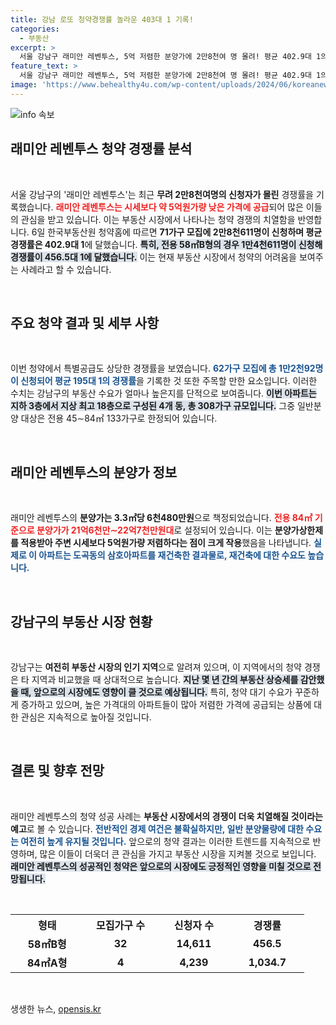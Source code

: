 ```yaml
---
title: 강남 로또 청약경쟁률 놀라운 403대 1 기록!
categories:
  - 부동산
excerpt: >
  서울 강남구 래미안 레벤투스, 5억 저렴한 분양가에 2만8천여 명 몰려! 평균 402.9대 1의 초고경쟁률 기록, 강남의 새로운 인기 아파트가 될 것인가?
feature_text: >
  서울 강남구 래미안 레벤투스, 5억 저렴한 분양가에 2만8천여 명 몰려! 평균 402.9대 1의 초고경쟁률 기록, 강남의 새로운 인기 아파트가 될 것인가?
image: 'https://www.behealthy4u.com/wp-content/uploads/2024/06/koreanews.jpg'
---
```


<p><img src="https://www.behealthy4u.com/wp-content/uploads/2024/06/koreanews.jpg" alt="info 속보" /></p>

<h2 data-ke-size="size26">래미안 레벤투스 청약 경쟁률 분석</h2>

<p data-ke-size="size16">&nbsp;</p>

<p>서울 강남구의 '래미안 레벤투스'는 최근 <strong>무려 2만8천여명의 신청자가 몰린</strong> 경쟁률을 기록했습니다. <b><span style="color: #ee2323;">래미안 레벤투스는 시세보다 약 5억원가량 낮은 가격에 공급</span></b>되어 많은 이들의 관심을 받고 있습니다. 이는 부동산 시장에서 나타나는 청약 경쟁의 치열함을 반영합니다. 6일 한국부동산원 청약홈에 따르면 <strong>71가구 모집에 2만8천611명이 신청하며 평균 경쟁률은 402.9대 1</strong>에 달했습니다. <b><span style="background-color: #21538527;">특히, 전용 58㎡B형의 경우 1만4천611명이 신청해 경쟁률이 456.5대 1에 달했습니다.</span></b> 이는 현재 부동산 시장에서 청약의 어려움을 보여주는 사례라고 할 수 있습니다.</p>

<p data-ke-size="size16">&nbsp;</p>

<h2 data-ke-size="size26">주요 청약 결과 및 세부 사항</h2>

<p data-ke-size="size16">&nbsp;</p>

<p>이번 청약에서 특별공급도 상당한 경쟁률을 보였습니다. <b><span style="color: #1a5490;">62가구 모집에 총 1만2천92명이 신청되어 평균 195대 1의 경쟁률</span></b>을 기록한 것 또한 주목할 만한 요소입니다. 이러한 수치는 강남구의 부동산 수요가 얼마나 높은지를 단적으로 보여줍니다. <b><span style="background-color: #21538527;">이번 아파트는 지하 3층에서 지상 최고 18층으로 구성된 4개 동, 총 308가구 규모입니다.</span></b> 그중 일반분양 대상은 전용 45∼84㎡ 133가구로 한정되어 있습니다.</p>

<p data-ke-size="size16">&nbsp;</p>

<h2 data-ke-size="size26">래미안 레벤투스의 분양가 정보</h2>

<p data-ke-size="size16">&nbsp;</p>

<p>래미안 레벤투스의 <strong>분양가는 3.3㎡당 6천480만원</strong>으로 책정되었습니다. <b><span style="color: #ee2323;">전용 84㎡ 기준으로 분양가가 21억6천만∼22억7천만원대</span></b>로 설정되어 있습니다. 이는 <strong>분양가상한제를 적용받아 주변 시세보다 5억원가량 저렴하다는 점이 크게 작용</strong>했음을 나타냅니다. <b><span style="color: #1a5490;">실제로 이 아파트는 도곡동의 삼호아파트를 재건축한 결과물로, 재건축에 대한 수요도 높습니다.</span></b> </p>

<p data-ke-size="size16">&nbsp;</p>

<h2 data-ke-size="size26">강남구의 부동산 시장 현황</h2>

<p data-ke-size="size16">&nbsp;</p>

<p>강남구는 <strong>여전히 부동산 시장의 인기 지역</strong>으로 알려져 있으며, 이 지역에서의 청약 경쟁은 타 지역과 비교했을 때 상대적으로 높습니다. <b><span style="background-color: #21538527;">지난 몇 년 간의 부동산 상승세를 감안했을 때, 앞으로의 시장에도 영향이 클 것으로 예상됩니다.</span></b> 특히, 청약 대기 수요가 꾸준하게 증가하고 있으며, 높은 가격대의 아파트들이 많아 저렴한 가격에 공급되는 상품에 대한 관심은 지속적으로 높아질 것입니다.</p>

<p data-ke-size="size16">&nbsp;</p>

<h2 data-ke-size="size26">결론 및 향후 전망</h2>

<p data-ke-size="size16">&nbsp;</p>

<p>래미안 레벤투스의 청약 성공 사례는 <strong>부동산 시장에서의 경쟁이 더욱 치열해질 것이라는 예고</strong>로 볼 수 있습니다. <b><span style="color: #1a5490;">전반적인 경제 여건은 불확실하지만, 일반 분양물량에 대한 수요는 여전히 높게 유지될 것입니다.</span></b> 앞으로의 청약 결과는 이러한 트렌드를 지속적으로 반영하며, 많은 이들이 더욱더 큰 관심을 가지고 부동산 시장을 지켜볼 것으로 보입니다. <b><span style="background-color: #21538527;">래미안 레벤투스의 성공적인 청약은 앞으로의 시장에도 긍정적인 영향을 미칠 것으로 전망됩니다.</span></b> </p>

<p data-ke-size="size16">&nbsp;</p>

<table style="width: 100%; border-collapse: collapse;">
    <tr>
        <th style="width: 20%; text-align: center; height: 25px;"><b>형태</b></th>
        <th style="width: 20%; text-align: center; height: 25px;"><b>모집가구 수</b></th>
        <th style="width: 20%; text-align: center; height: 25px;"><b>신청자 수</b></th>
        <th style="width: 20%; text-align: center; height: 25px;"><b>경쟁률</b></th>
    </tr>
    <tr>
        <td style="text-align: center; height: 17px;"><b>58㎡B형</b></td>
        <td style="text-align: center; height: 17px;"><b>32</b></td>
        <td style="text-align: center; height: 17px;"><b>14,611</b></td>
        <td style="text-align: center; height: 17px;"><b>456.5</b></td>
    </tr>
    <tr>
        <td style="text-align: center; height: 17px;"><b>84㎡A형</b></td>
        <td style="text-align: center; height: 17px;"><b>4</b></td>
        <td style="text-align: center; height: 17px;"><b>4,239</b></td>
        <td style="text-align: center; height: 17px;"><b>1,034.7</b></td>
    </tr>
</table>

<p data-ke-size="size16">&nbsp;</p>
생생한 뉴스, <a href="https://opensis.kr" rel="dofollow">opensis.kr</a>


